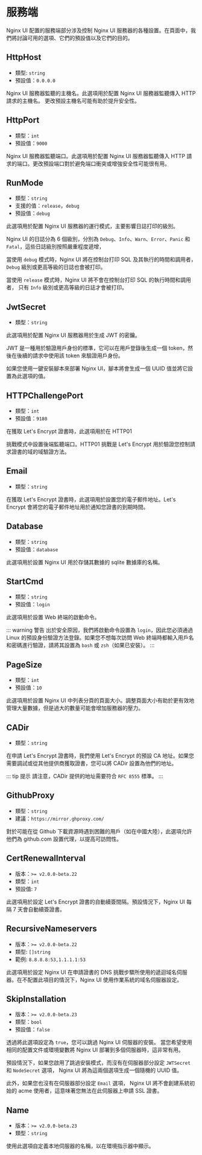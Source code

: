# 服務端

Nginx UI 配置的服務端部分涉及控制 Nginx UI 服務器的各種設置。在頁面中，我們將討論可用的選項、它們的預設值以及它們的目的。

## HttpHost
- 類型: `string`
- 預設值：`0.0.0.0`

Nginx UI 服務器監聽的主機名。此選項用於配置 Nginx UI 服務器監聽傳入 HTTP 請求的主機名。 更改預設主機名可能有助於提升安全性。

## HttpPort

- 類型：`int`
- 預設值：`9000`

Nginx UI 服務器監聽端口。此選項用於配置 Nginx UI 服務器監聽傳入 HTTP 請求的端口。更改預設端口對於避免端口衝突或增強安全性可能很有用。

## RunMode

- 類型：`string`
- 支援的值：`release`，`debug`
- 預設值：`debug`

此選項用於配置 Nginx UI 服務器的運行模式，主要影響日誌打印的級別。

Nginx UI 的日誌分為 6 個級別，分別為 `Debug`、`Info`、`Warn`、`Error`、`Panic` 和 `Fatal`，這些日誌級別按照嚴重程度遞增，

當使用 `debug` 模式時，Nginx UI 將在控制台打印 SQL 及其執行的時間和調用者，`Debug` 級別或更高等級的日誌也會被打印。

當使用 `release` 模式時，Nginx UI 將不會在控制台打印 SQL 的執行時間和調用者， 只有 `Info` 級別或更高等級的日誌才會被打印。

## JwtSecret
- 類型：`string`

此選項用於配置 Nginx UI 服務器用於生成 JWT 的密鑰。

JWT 是一種用於驗證用戶身份的標準，它可以在用戶登錄後生成一個 token，然後在後續的請求中使用該 token 來驗證用戶身份。

如果您使用一鍵安裝腳本來部署 Nginx UI，腳本將會生成一個 UUID 值並將它設置為此選項的值。

## HTTPChallengePort

- 類型：`int`
- 預設值：`9180`

在獲取 Let's Encrypt 證書時，此選項用於在 HTTP01

挑戰模式中設置後端監聽端口。HTTP01 挑戰是 Let's Encrypt 用於驗證您控制請求證書的域的域驗證方法。

## Email
- 類型：`string`

在獲取 Let's Encrypt 證書時，此選項用於設置您的電子郵件地址。Let's Encrypt 會將您的電子郵件地址用於通知您證書的到期時間。

## Database

- 類型：`string`
- 預設值：`database`

此選項用於設置 Nginx UI 用於存儲其數據的 sqlite 數據庫的名稱。

## StartCmd

- 類型：`string`
- 預設值：`login`

此選項用於設置 Web 終端的啟動命令。

::: warning 警告
出於安全原因，我們將啟動命令設置為 `login`，因此您必須通過 Linux 的預設身份驗證方法登錄。如果您不想每次訪問 Web
終端時都輸入用戶名和密碼進行驗證，請將其設置為 `bash` 或 `zsh`（如果已安裝）。
:::

## PageSize

- 類型：`int`
- 預設值：`10`

此選項用於設置 Nginx UI 中列表分頁的頁面大小。調整頁面大小有助於更有效地管理大量數據，但是過大的數量可能會增加服務器的壓力。

## CADir

- 類型：`string`

在申請 Let's Encrypt 證書時，我們使用 Let's Encrypt 的預設 CA 地址。如果您需要調試或從其他提供商獲取證書，您可以將 CADir
設置為他們的地址。

::: tip 提示
請注意，CADir 提供的地址需要符合 `RFC 8555` 標準。
:::

## GithubProxy

- 類型：`string`
- 建議：`https://mirror.ghproxy.com/`

對於可能在從 Github 下載資源時遇到困難的用戶（如在中國大陸），此選項允許他們為 github.com 設置代理，以提高可訪問性。

## CertRenewalInterval

- 版本：`>= v2.0.0-beta.22`
- 類型：`int`
- 預設值: `7`

此選項用於設定 Let's Encrypt 證書的自動續簽間隔。預設情況下，Nginx UI 每隔 7 天會自動續簽證書。

## RecursiveNameservers

- 版本：`>= v2.0.0-beta.22`
- 類型: `[]string`
- 範例: `8.8.8.8:53,1.1.1.1:53`

此選項用於設定 Nginx UI 在申請證書的 DNS 挑戰步驟所使用的遞迴域名伺服器。在不配置此項目的情況下，Nginx UI 使用作業系統的域名伺服器設定。

## SkipInstallation

- 版本：`>= v2.0.0-beta.23`
- 類型：`bool`
- 預設值：`false`

透過將此選項設定為 `true`，您可以跳過 Nginx UI 伺服器的安裝。
當您希望使用相同的配置文件或環境變數將 Nginx UI 部署到多個伺服器時，這非常有用。

預設情況下，如果您啟用了跳過安裝模式，而沒有在伺服器部分設定 `JWTSecret` 和 `NodeSecret` 選項，
Nginx UI 將為這兩個選項生成一個隨機的 UUID 值。

此外，如果您也沒有在伺服器部分設定 `Email` 選項，
Nginx UI 將不會創建系統初始的 acme 使用者，這意味著您無法在此伺服器上申請 SSL 證書。

## Name

- 版本：`>= v2.0.0-beta.23`
- 類型：`string`

使用此選項自定義本地伺服器的名稱，以在環境指示器中顯示。

